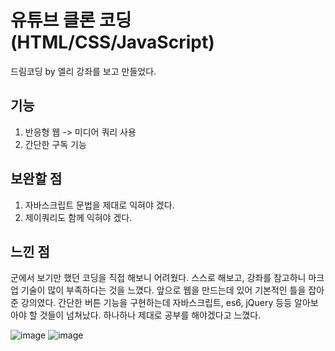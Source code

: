 # 유튜브 클론 코딩 (HTML/CSS/JavaScript)
드림코딩 by 엘리 강좌를 보고 만들었다. 

## 기능
1. 반응형 웹 -> 미디어 쿼리 사용
2. 간단한 구독 기능 

## 보완할 점
1. 자바스크립트 문법을 제대로 익혀야 겠다.
2. 제이쿼리도 함께 익혀야 겠다.

## 느낀 점
군에서 보기만 했던 코딩을 직접 해보니 어려웠다. 스스로 해보고, 강좌를 참고하니 마크업 기술이 많이 부족하다는 것을 느꼈다. 앞으로 웹을 만드는데 있어 기본적인 틀을 잡아준 강의였다.
간단한 버튼 기능을 구현하는데 자바스크립트, es6, jQuery 등등 알아보아야 할 것들이 넘쳐났다. 하나하나 제대로 공부를 해야겠다고 느꼈다.

![image](https://user-images.githubusercontent.com/96096917/214866589-a1b9f823-6dd9-41cc-b5d6-baf8bec0e4aa.png)
![image](https://user-images.githubusercontent.com/96096917/214866846-882e5934-2a81-42ba-bd3d-d5d289f16a5b.png)
